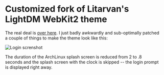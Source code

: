 # Customized fork of Litarvan's LightDM WebKit2 theme
The real deal is [over here](https://github.com/Litarvan/lightdm-webkit-theme-litarvan).
I just badly awkwardly and sub-optimally patched a couple of things to make the theme look like this:

![Login screnshot](https://i.imgur.com/i6gFH1l.jpg)

The duration of the ArchLinux splash screen is reduced from 2 to .8 seconds and the splash screen with the clock is skipped -- the login prompt is displayed right away.

